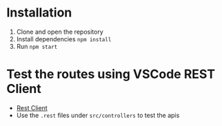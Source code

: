 # Installation

1. Clone and open the repository
2. Install dependencies `npm install`
3. Run `npm start`

# Test the routes using VSCode REST Client

- [Rest Client](https://marketplace.visualstudio.com/items?itemName=humao.rest-client)
- Use the `.rest` files under `src/controllers` to test the apis
